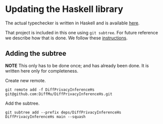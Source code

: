 
# Updating the Haskell library

The actual typechecker is written in Haskell and is available [here](https://github.com/DiffMu/DiffPrivacyInferenceHs).

That project is included in this one using `git subtree`. For future reference we describe how that is done.
We follow these [instructions](https://www.atlassian.com/git/tutorials/git-subtree).

## Adding the subtree
**NOTE** This only has to be done once; and has already been done. It is written here only for completeness.

Create new remote.
```
git remote add -f DiffPrivacyInferenceHs git@github.com:DiffMu/DiffPrivacyInferenceHs.git
```

Add the subtree.
```
git subtree add --prefix deps/DiffPrivacyInferenceHs DiffPrivacyInferenceHs main --squash
```




